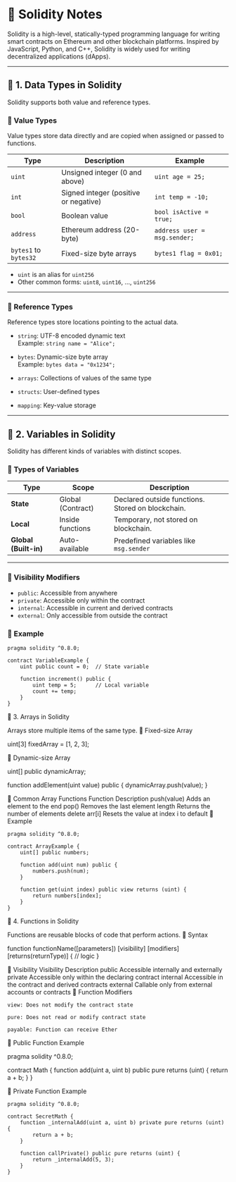 # 📘 Solidity Notes

Solidity is a high-level, statically-typed programming language for writing smart contracts on Ethereum and other blockchain platforms. Inspired by JavaScript, Python, and C++, Solidity is widely used for writing decentralized applications (dApps).

---

## 📌 1. Data Types in Solidity

Solidity supports both value and reference types.

### 🔹 Value Types

Value types store data directly and are copied when assigned or passed to functions.

| Type     | Description                          | Example                      |
|----------|--------------------------------------|------------------------------|
| `uint`   | Unsigned integer (0 and above)       | `uint age = 25;`             |
| `int`    | Signed integer (positive or negative)| `int temp = -10;`            |
| `bool`   | Boolean value                        | `bool isActive = true;`      |
| `address`| Ethereum address (20-byte)           | `address user = msg.sender;`|
| `bytes1` to `bytes32` | Fixed-size byte arrays | `bytes1 flag = 0x01;`        |

- `uint` is an alias for `uint256`
- Other common forms: `uint8`, `uint16`, ..., `uint256`

---

### 🔹 Reference Types

Reference types store locations pointing to the actual data.

- `string`: UTF-8 encoded dynamic text  
  Example: `string name = "Alice";`

- `bytes`: Dynamic-size byte array  
  Example: `bytes data = "0x1234";`

- `arrays`: Collections of values of the same type

- `structs`: User-defined types

- `mapping`: Key-value storage

---

## 📌 2. Variables in Solidity

Solidity has different kinds of variables with distinct scopes.

### 🔹 Types of Variables

| Type             | Scope               | Description                             |
|------------------|---------------------|-----------------------------------------|
| **State**        | Global (Contract)   | Declared outside functions. Stored on blockchain. |
| **Local**        | Inside functions    | Temporary, not stored on blockchain.    |
| **Global (Built-in)** | Auto-available | Predefined variables like `msg.sender`  |

---

### 🔹 Visibility Modifiers

- `public`: Accessible from anywhere
- `private`: Accessible only within the contract
- `internal`: Accessible in current and derived contracts
- `external`: Only accessible from outside the contract

### 🔹 Example

```solidity
pragma solidity ^0.8.0;

contract VariableExample {
    uint public count = 0;  // State variable

    function increment() public {
        uint temp = 5;      // Local variable
        count += temp;
    }
}
```

📌 3. Arrays in Solidity

Arrays store multiple items of the same type.
🔹 Fixed-size Array

uint[3] fixedArray = [1, 2, 3];

🔹 Dynamic-size Array

uint[] public dynamicArray;

function addElement(uint value) public {
    dynamicArray.push(value);
}

🔹 Common Array Functions
Function	Description
push(value)	Adds an element to the end
pop()	Removes the last element
length	Returns the number of elements
delete arr[i]	Resets the value at index i to default
🔹 Example
```solidity
pragma solidity ^0.8.0;

contract ArrayExample {
    uint[] public numbers;

    function add(uint num) public {
        numbers.push(num);
    }

    function get(uint index) public view returns (uint) {
        return numbers[index];
    }
}
```
📌 4. Functions in Solidity

Functions are reusable blocks of code that perform actions.
🔹 Syntax

function functionName([parameters]) [visibility] [modifiers] [returns(returnType)] {
    // logic
}

🔹 Visibility
Visibility	Description
public	Accessible internally and externally
private	Accessible only within the declaring contract
internal	Accessible in the contract and derived contracts
external	Callable only from external accounts or contracts
🔹 Function Modifiers

    view: Does not modify the contract state

    pure: Does not read or modify contract state

    payable: Function can receive Ether

🔹 Public Function Example

pragma solidity ^0.8.0;

contract Math {
    function add(uint a, uint b) public pure returns (uint) {
        return a + b;
    }
}

🔹 Private Function Example
```solidity
pragma solidity ^0.8.0;

contract SecretMath {
    function _internalAdd(uint a, uint b) private pure returns (uint) {
        return a + b;
    }

    function callPrivate() public pure returns (uint) {
        return _internalAdd(5, 3);
    }
}
```
